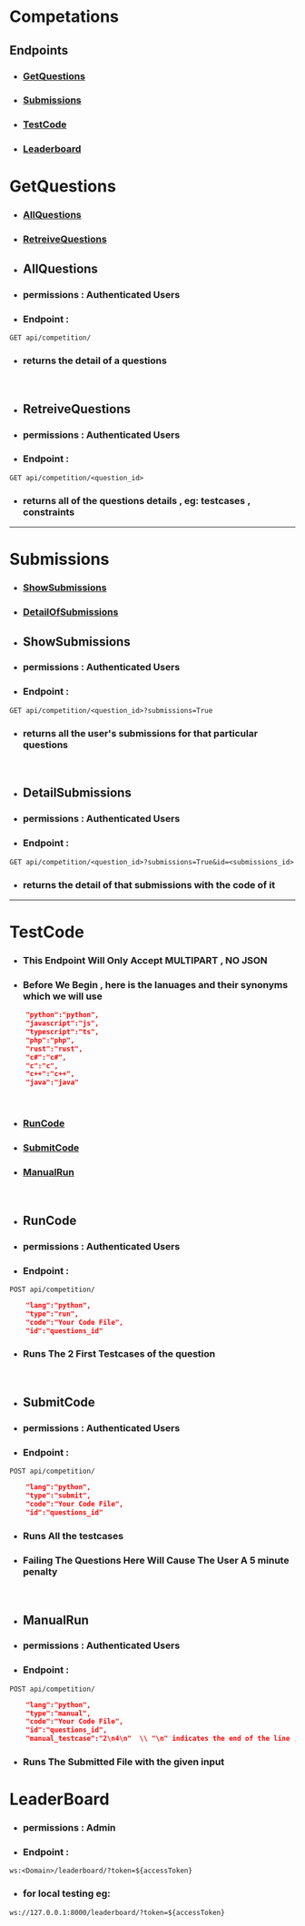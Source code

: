 # Competations

## Endpoints
* ### [GetQuestions](#createcontest-1)
* ### [Submissions](#submissions-1)
* ### [TestCode](#testcode-1)
* ### [Leaderboard](#leaderboard-1)

# GetQuestions
* ### [AllQuestions](#allquestions-1)
* ### [RetreiveQuestions](#retreivequestions-1)
* ## AllQuestions
* ### permissions : Authenticated Users
* ### Endpoint :
```
GET api/competition/
```
* ### returns the detail of a questions
<br>

* ## RetreiveQuestions
* ### permissions : Authenticated Users
* ### Endpoint :
```
GET api/competition/<question_id>
```
* ### returns all of the questions details , eg: testcases , constraints

<hr>

# Submissions
* ### [ShowSubmissions](#showsubmissions-1)
* ### [DetailOfSubmissions](#detailsubmissions)

* ## ShowSubmissions
* ### permissions : Authenticated Users
* ### Endpoint :
```
GET api/competition/<question_id>?submissions=True
```
* ### returns all the user's submissions for that particular questions
<br>

* ## DetailSubmissions
* ### permissions : Authenticated Users
* ### Endpoint :
```
GET api/competition/<question_id>?submissions=True&id=<submissions_id>
```
* ### returns the detail of that submissions with the code of it

<hr>

# TestCode
* ### This Endpoint Will Only Accept MULTIPART , NO JSON
* ### Before We Begin , here is the lanuages and their synonyms which we will use
```JSON
    "python":"python",
    "javascript":"js",
    "typescript":"ts",
    "php":"php",
    "rust":"rust",
    "c#":"c#",
    "c":"c",
    "c++":"c++",
    "java":"java"
```
<br>

* ### [RunCode](#runcode-1)
* ### [SubmitCode](#submitcode-1)
* ### [ManualRun](#manualrun-1)
<br>

* ## RunCode
* ### permissions : Authenticated Users
* ### Endpoint :
```
POST api/competition/
```
```JSON
    "lang":"python",
    "type":"run",
    "code":"Your Code File",
    "id":"questions_id"
```
* ### Runs The 2 First Testcases of the question

<br>

* ## SubmitCode
* ### permissions : Authenticated Users
* ### Endpoint :
```
POST api/competition/
```
```JSON
    "lang":"python",
    "type":"submit",
    "code":"Your Code File",
    "id":"questions_id"
```
* ### Runs All the testcases
* ### Failing The Questions Here Will Cause The User A 5 minute penalty

<br>

* ## ManualRun
* ### permissions : Authenticated Users
* ### Endpoint :
```
POST api/competition/
```
```JSON
    "lang":"python",
    "type":"manual",
    "code":"Your Code File",
    "id":"questions_id",
    "manual_testcase":"2\n4\n"  \\ "\n" indicates the end of the line , this should not be a file , just plain text
```
* ### Runs The Submitted File with the given input


# LeaderBoard
* ### permissions : Admin
* ### Endpoint :
```
ws:<Domain>/leaderboard/?token=${accessToken}
```
* ### for local testing eg:
```
ws://127.0.0.1:8000/leaderboard/?token=${accessToken}
```


